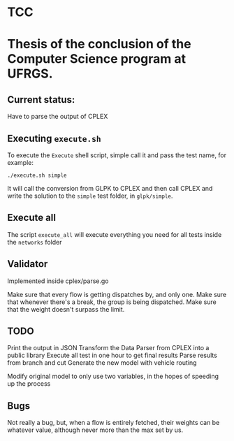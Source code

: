 # TCC

# Thesis of the conclusion of the Computer Science program at UFRGS.

## Current status:

Have to parse the output of CPLEX

## Executing `execute.sh`

To execute the `Execute` shell script, simple call it and pass the test name, for example:

`./execute.sh simple`

It will call the conversion from GLPK to CPLEX and then call CPLEX and write the solution to the `simple` test folder, in `glpk/simple`.

## Execute all

The script `execute_all` will execute everything you need for all tests inside the `networks` folder


## Validator

Implemented inside cplex/parse.go

Make sure that every flow is getting dispatches by, and only one.
Make sure that whenever there's a break, the group is being dispatched.
Make sure that the weight doesn't surpass the limit.

## TODO
Print the output in JSON
Transform the Data Parser from CPLEX into a public library
Execute all test in one hour to get final results
Parse results from branch and cut
Generate the new model with vehicle routing

Modify original model to only use two variables, in the hopes of speeding up the process

## Bugs

Not really a bug, but, when a flow is entirely fetched, their weights can be whatever value, although never more than the max set by us.